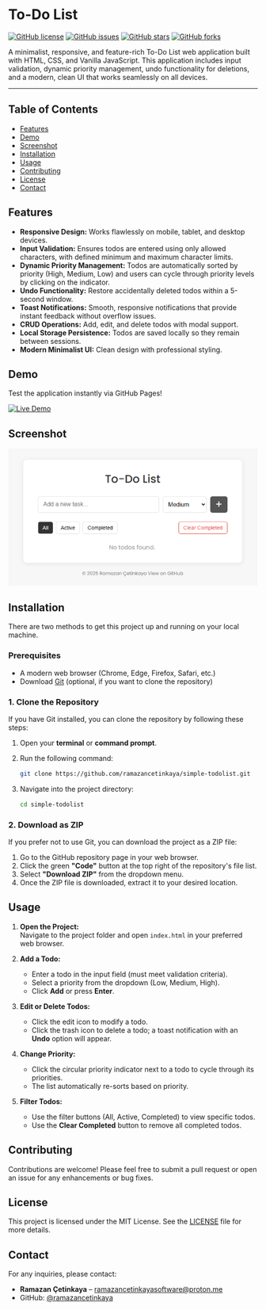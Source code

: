 # To-Do List

[![GitHub license](https://img.shields.io/github/license/ramazancetinkaya/simple-todolist.svg)](LICENSE)
[![GitHub issues](https://img.shields.io/github/issues/ramazancetinkaya/simple-todolist)](https://github.com/ramazancetinkaya/simple-todolist/issues)
[![GitHub stars](https://img.shields.io/github/stars/ramazancetinkaya/simple-todolist)](https://github.com/ramazancetinkaya/simple-todolist/stargazers)
[![GitHub forks](https://img.shields.io/github/forks/ramazancetinkaya/simple-todolist)](https://github.com/ramazancetinkaya/simple-todolist/network)

A minimalist, responsive, and feature-rich To-Do List web application built with HTML, CSS, and Vanilla JavaScript. This application includes input validation, dynamic priority management, undo functionality for deletions, and a modern, clean UI that works seamlessly on all devices.

---

## Table of Contents

- [Features](#features)
- [Demo](#demo)
- [Screenshot](#screenshot)
- [Installation](#installation)
- [Usage](#usage)
- [Contributing](#contributing)
- [License](#license)
- [Contact](#contact)

## Features

- **Responsive Design:** Works flawlessly on mobile, tablet, and desktop devices.
- **Input Validation:** Ensures todos are entered using only allowed characters, with defined minimum and maximum character limits.
- **Dynamic Priority Management:** Todos are automatically sorted by priority (High, Medium, Low) and users can cycle through priority levels by clicking on the indicator.
- **Undo Functionality:** Restore accidentally deleted todos within a 5-second window.
- **Toast Notifications:** Smooth, responsive notifications that provide instant feedback without overflow issues.
- **CRUD Operations:** Add, edit, and delete todos with modal support.
- **Local Storage Persistence:** Todos are saved locally so they remain between sessions.
- **Modern Minimalist UI:** Clean design with professional styling.

## Demo

Test the application instantly via GitHub Pages!

[![Live Demo](https://img.shields.io/badge/Live%20Demo-Click%20Here-blue?style=for-the-badge)](https://github.com/ramazancetinkaya/simple-todolist)

## Screenshot

<p align="center">
  <a href="https://github.com/ramazancetinkaya/simple-todolist">
    <img src="todolist.png" alt="screenshot">
  </a>
</p>

## Installation

There are two methods to get this project up and running on your local machine.

### Prerequisites

- A modern web browser (Chrome, Edge, Firefox, Safari, etc.)
- Download [Git](https://git-scm.com/) (optional, if you want to clone the repository)

### 1. Clone the Repository

If you have Git installed, you can clone the repository by following these steps:

1. Open your **terminal** or **command prompt**.

2. Run the following command:
   
    ```bash
    git clone https://github.com/ramazancetinkaya/simple-todolist.git
    ```

4. Navigate into the project directory:

    ```bash
    cd simple-todolist
    ```

### 2. Download as ZIP

If you prefer not to use Git, you can download the project as a ZIP file:

1. Go to the GitHub repository page in your web browser.
2. Click the green **"Code"** button at the top right of the repository's file list.
3. Select **"Download ZIP"** from the dropdown menu.
4. Once the ZIP file is downloaded, extract it to your desired location.

## Usage

1. **Open the Project:**  
   Navigate to the project folder and open `index.html` in your preferred web browser.

2. **Add a Todo:**  
   - Enter a todo in the input field (must meet validation criteria).  
   - Select a priority from the dropdown (Low, Medium, High).  
   - Click **Add** or press **Enter**.

3. **Edit or Delete Todos:**  
   - Click the edit icon to modify a todo.  
   - Click the trash icon to delete a todo; a toast notification with an **Undo** option will appear.

4. **Change Priority:**  
   - Click the circular priority indicator next to a todo to cycle through its priorities.  
   - The list automatically re-sorts based on priority.

5. **Filter Todos:**  
   - Use the filter buttons (All, Active, Completed) to view specific todos.  
   - Use the **Clear Completed** button to remove all completed todos.

## Contributing

Contributions are welcome! Please feel free to submit a pull request or open an issue for any enhancements or bug fixes.

## License

This project is licensed under the MIT License. See the [LICENSE](LICENSE) file for more details.

## Contact

For any inquiries, please contact:

- **Ramazan Çetinkaya** – [ramazancetinkayasoftware@proton.me](mailto:ramazancetinkayasoftware@proton.me)
- GitHub: [@ramazancetinkaya](https://github.com/ramazancetinkaya)
